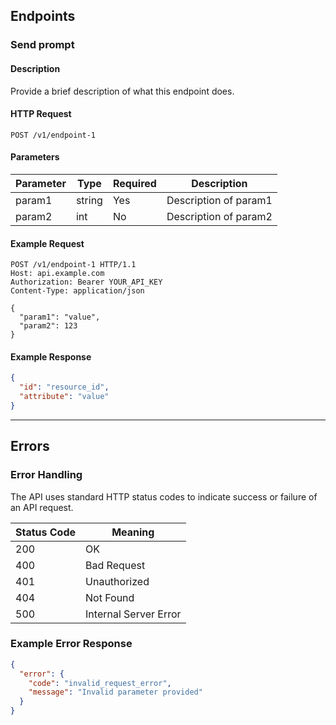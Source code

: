 ## Endpoints

### Send prompt

#### Description

Provide a brief description of what this endpoint does.

#### HTTP Request

```http
POST /v1/endpoint-1
```

#### Parameters

| Parameter | Type   | Required | Description          |
|-----------|--------|----------|----------------------|
| param1    | string | Yes      | Description of param1|
| param2    | int    | No       | Description of param2|

#### Example Request

```http
POST /v1/endpoint-1 HTTP/1.1
Host: api.example.com
Authorization: Bearer YOUR_API_KEY
Content-Type: application/json

{
  "param1": "value",
  "param2": 123
}
```

#### Example Response

```json
{
  "id": "resource_id",
  "attribute": "value"
}
```

---

## Errors

### Error Handling

The API uses standard HTTP status codes to indicate success or failure of an API request.

| Status Code | Meaning                |
|-------------|------------------------|
| 200         | OK                     |
| 400         | Bad Request            |
| 401         | Unauthorized           |
| 404         | Not Found              |
| 500         | Internal Server Error  |

### Example Error Response

```json
{
  "error": {
    "code": "invalid_request_error",
    "message": "Invalid parameter provided"
  }
}
```
